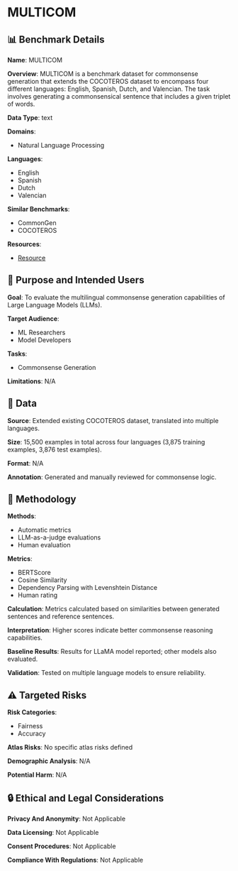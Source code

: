 # MULTICOM

## 📊 Benchmark Details

**Name**: MULTICOM

**Overview**: MULTICOM is a benchmark dataset for commonsense generation that extends the COCOTEROS dataset to encompass four different languages: English, Spanish, Dutch, and Valencian. The task involves generating a commonsensical sentence that includes a given triplet of words.

**Data Type**: text

**Domains**:
- Natural Language Processing

**Languages**:
- English
- Spanish
- Dutch
- Valencian

**Similar Benchmarks**:
- CommonGen
- COCOTEROS

**Resources**:
- [Resource](https://huggingface.co/datasets/gplsi/MULTICOM)

## 🎯 Purpose and Intended Users

**Goal**: To evaluate the multilingual commonsense generation capabilities of Large Language Models (LLMs).

**Target Audience**:
- ML Researchers
- Model Developers

**Tasks**:
- Commonsense Generation

**Limitations**: N/A

## 💾 Data

**Source**: Extended existing COCOTEROS dataset, translated into multiple languages.

**Size**: 15,500 examples in total across four languages (3,875 training examples, 3,876 test examples).

**Format**: N/A

**Annotation**: Generated and manually reviewed for commonsense logic.

## 🔬 Methodology

**Methods**:
- Automatic metrics
- LLM-as-a-judge evaluations
- Human evaluation

**Metrics**:
- BERTScore
- Cosine Similarity
- Dependency Parsing with Levenshtein Distance
- Human rating

**Calculation**: Metrics calculated based on similarities between generated sentences and reference sentences.

**Interpretation**: Higher scores indicate better commonsense reasoning capabilities.

**Baseline Results**: Results for LLaMA model reported; other models also evaluated.

**Validation**: Tested on multiple language models to ensure reliability.

## ⚠️ Targeted Risks

**Risk Categories**:
- Fairness
- Accuracy

**Atlas Risks**:
No specific atlas risks defined

**Demographic Analysis**: N/A

**Potential Harm**: N/A

## 🔒 Ethical and Legal Considerations

**Privacy And Anonymity**: Not Applicable

**Data Licensing**: Not Applicable

**Consent Procedures**: Not Applicable

**Compliance With Regulations**: Not Applicable

